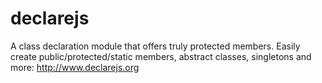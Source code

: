 # declarejs
A class declaration module that offers truly protected members.  Easily create public/protected/static members, abstract classes, singletons and more: http://www.declarejs.org
